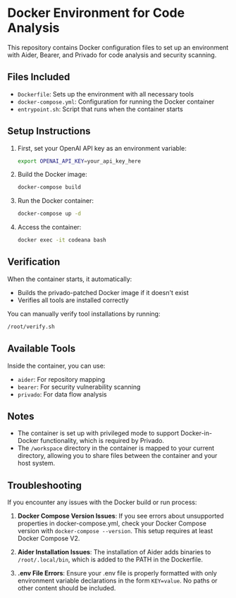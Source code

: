 # Docker Environment for Code Analysis

This repository contains Docker configuration files to set up an environment with Aider, Bearer, and Privado for code analysis and security scanning.

## Files Included

- `Dockerfile`: Sets up the environment with all necessary tools
- `docker-compose.yml`: Configuration for running the Docker container
- `entrypoint.sh`: Script that runs when the container starts

## Setup Instructions

1. First, set your OpenAI API key as an environment variable:
   ```bash
   export OPENAI_API_KEY=your_api_key_here
   ```

2. Build the Docker image:
   ```bash
   docker-compose build
   ```

3. Run the Docker container:
   ```bash
   docker-compose up -d
   ```

4. Access the container:
   ```bash
   docker exec -it codeana bash
   ```

## Verification

When the container starts, it automatically:
- Builds the privado-patched Docker image if it doesn't exist
- Verifies all tools are installed correctly

You can manually verify tool installations by running:
```bash
/root/verify.sh
```

## Available Tools

Inside the container, you can use:
- `aider`: For repository mapping
- `bearer`: For security vulnerability scanning
- `privado`: For data flow analysis

## Notes

- The container is set up with privileged mode to support Docker-in-Docker functionality, which is required by Privado.
- The `/workspace` directory in the container is mapped to your current directory, allowing you to share files between the container and your host system.

## Troubleshooting

If you encounter any issues with the Docker build or run process:

1. **Docker Compose Version Issues**: If you see errors about unsupported properties in docker-compose.yml, check your Docker Compose version with `docker-compose --version`. This setup requires at least Docker Compose V2.

2. **Aider Installation Issues**: The installation of Aider adds binaries to `/root/.local/bin`, which is added to the PATH in the Dockerfile.

3. **.env File Errors**: Ensure your .env file is properly formatted with only environment variable declarations in the form `KEY=value`. No paths or other content should be included.